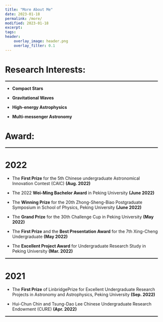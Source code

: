 ```yaml
---
title: "More About Me"
date: 2023-01-18
permalink: /more/
modified: 2023-01-18
excerpt:
tags:
header:
    overlay_image: header.png
    overlay_filter: 0.1 
---
```


# Research Interests:

<hr style="border:1px solid gray">

* **Compact Stars**

* **Gravitational Waves**

* **High-energy Astrophysics**

* **Multi-messenger Astronomy**



# Award:

<hr style="border:1px solid gray">

# 2022

* The **First Prize** for the 5th Chinese undergraduate Astronomical Innovation Contest (CAIC)  **(Aug. 2022)**

* The 2022 **Wei-Ming Bachelor Award** in Peking University  **(June 2022)**

* The **Winning Prize** for the 20th Zhong-Sheng-Biao Postgraduate Symposium in School of Physics, Peking University  **(June 2022)**

* The **Grand Prize** for the 30th Challenge Cup in Peking University  **(May 2022)**

* The **First Prize** and the **Best Presentation Award** for the 7th Xing-Cheng Undergraduate  **(May 2022)**

* The **Excellent Project Award** for Undergraduate Research Study in Peking University  **(Mar. 2022)**

<hr style="border:1px solid gray">

# 2021

* The **First Prize** of LinbridgePrize for Excellent Undergraduate Research Projects in Astronomy and Astrophysics, Peking University  **(Sep. 2022)**

* Hui-Chun Chin and Tsung-Dao Lee Chinese Undergraduate Research Endowment (CURE)  **(Apr. 2022)**

<hr style="border:1px solid gray">





